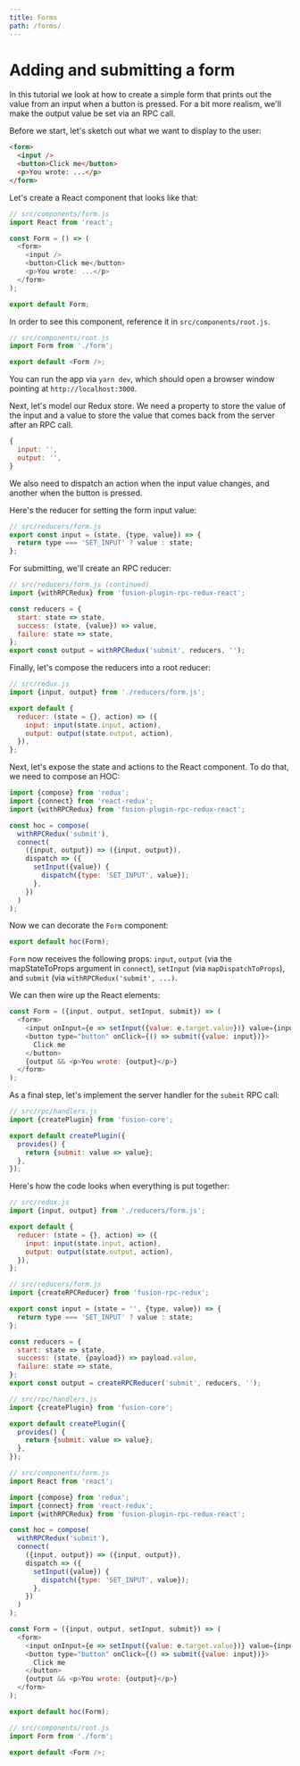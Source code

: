 ```yaml
---
title: Forms
path: /forms/
---
```


# Adding and submitting a form

In this tutorial we look at how to create a simple form that prints out the value from an input when a button is pressed. For a bit more realism, we'll make the output value be set via an RPC call.

Before we start, let's sketch out what we want to display to the user:

```html
<form>
  <input />
  <button>Click me</button>
  <p>You wrote: ...</p>
</form>
```

Let's create a React component that looks like that:

```js
// src/components/form.js
import React from 'react';

const Form = () => (
  <form>
    <input />
    <button>Click me</button>
    <p>You wrote: ...</p>
  </form>
);

export default Form;
```

In order to see this component, reference it in `src/components/root.js`.

```js
// src/components/root.js
import Form from './form';

export default <Form />;
```

You can run the app via `yarn dev`, which should open a browser window pointing at `http://localhost:3000`.

Next, let's model our Redux store. We need a property to store the value of the input and a value to store the value that comes back from the server after an RPC call.

```js
{
  input: '',
  output: '',
}
```

We also need to dispatch an action when the input value changes, and another when the button is pressed.

Here's the reducer for setting the form input value:

```js
// src/reducers/form.js
export const input = (state, {type, value}) => {
  return type === 'SET_INPUT' ? value : state;
};
```

For submitting, we'll create an RPC reducer:

```js
// src/reducers/form.js (continued)
import {withRPCRedux} from 'fusion-plugin-rpc-redux-react';

const reducers = {
  start: state => state,
  success: (state, {value}) => value,
  failure: state => state,
};
export const output = withRPCRedux('submit', reducers, '');
```

Finally, let's compose the reducers into a root reducer:

```js
// src/redux.js
import {input, output} from './reducers/form.js';

export default {
  reducer: (state = {}, action) => ({
    input: input(state.input, action),
    output: output(state.output, action),
  }),
};
```

Next, let's expose the state and actions to the React component. To do that, we need to compose an HOC:

```js
import {compose} from 'redux';
import {connect} from 'react-redux';
import {withRPCRedux} from 'fusion-plugin-rpc-redux-react';

const hoc = compose(
  withRPCRedux('submit'),
  connect(
    ({input, output}) => ({input, output}),
    dispatch => ({
      setInput({value}) {
        dispatch({type: 'SET_INPUT', value});
      },
    })
  )
);
```

Now we can decorate the `Form` component:

```js
export default hoc(Form);
```

`Form` now receives the following props: `input`, `output` (via the mapStateToProps argument in `connect`), `setInput` (via `mapDispatchToProps`), and `submit` (via `withRPCRedux('submit', ...)`.

We can then wire up the React elements:

```js
const Form = ({input, output, setInput, submit}) => (
  <form>
    <input onInput={e => setInput({value: e.target.value})} value={input} />
    <button type="button" onClick={() => submit({value: input})}>
      Click me
    </button>
    {output && <p>You wrote: {output}</p>}
  </form>
);
```

As a final step, let's implement the server handler for the `submit` RPC call:

```js
// src/rpc/handlers.js
import {createPlugin} from 'fusion-core';

export default createPlugin({
  provides() {
    return {submit: value => value};
  },
});
```

Here's how the code looks when everything is put together:

```js
// src/redux.js
import {input, output} from './reducers/form.js';

export default {
  reducer: (state = {}, action) => ({
    input: input(state.input, action),
    output: output(state.output, action),
  }),
};

// src/reducers/form.js
import {createRPCReducer} from 'fusion-rpc-redux';

export const input = (state = '', {type, value}) => {
  return type === 'SET_INPUT' ? value : state;
};

const reducers = {
  start: state => state,
  success: (state, {payload}) => payload.value,
  failure: state => state,
};
export const output = createRPCReducer('submit', reducers, '');

// src/rpc/handlers.js
import {createPlugin} from 'fusion-core';

export default createPlugin({
  provides() {
    return {submit: value => value};
  },
});

// src/components/form.js
import React from 'react';

import {compose} from 'redux';
import {connect} from 'react-redux';
import {withRPCRedux} from 'fusion-plugin-rpc-redux-react';

const hoc = compose(
  withRPCRedux('submit'),
  connect(
    ({input, output}) => ({input, output}),
    dispatch => ({
      setInput({value}) {
        dispatch({type: 'SET_INPUT', value});
      },
    })
  )
);

const Form = ({input, output, setInput, submit}) => (
  <form>
    <input onInput={e => setInput({value: e.target.value})} value={input} />
    <button type="button" onClick={() => submit({value: input})}>
      Click me
    </button>
    {output && <p>You wrote: {output}</p>}
  </form>
);

export default hoc(Form);

// src/components/root.js
import Form from './form';

export default <Form />;
```
